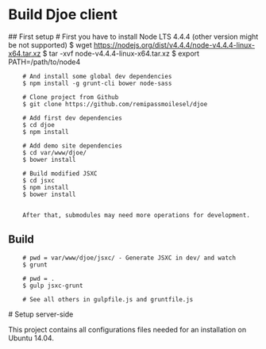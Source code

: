 # Build Djoe client

## First setup
        # First you have to install Node LTS 4.4.4 (other version might be not supported)
        $ wget https://nodejs.org/dist/v4.4.4/node-v4.4.4-linux-x64.tar.xz
        $ tar -xvf node-v4.4.4-linux-x64.tar.xz
        $ export PATH=/path/to/node4

        # And install some global dev dependencies
        $ npm install -g grunt-cli bower node-sass

        # Clone project from Github
        $ git clone https://github.com/remipassmoilesel/djoe
        
        # Add first dev dependencies
        $ cd djoe
        $ npm install
        
        # Add demo site dependencies
        $ cd var/www/djoe/
        $ bower install
        
        # Build modified JSXC
        $ cd jsxc
        $ npm install 
        $ bower install
        
        
        After that, submodules may need more operations for development.
 
## Build

        # pwd = var/www/djoe/jsxc/ - Generate JSXC in dev/ and watch
        $ grunt
        
        # pwd = . 
        $ gulp jsxc-grunt
        
        # See all others in gulpfile.js and gruntfile.js
        
 
        
# Setup server-side

This project contains all configurations files needed for an installation on Ubuntu 14.04.